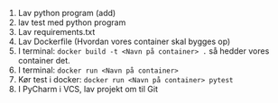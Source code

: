 1. Lav python program (add)
2. lav test med python program
3. Lav requirements.txt
4. Lav Dockerfile (Hvordan vores container skal bygges op)
5. I terminal: `docker build -t <Navn på container> .` så hedder vores container det.
6. I terminal: `docker run <Navn på container>`
7. Kør test i docker: `docker run <Navn på container> pytest`
8. I PyCharm i VCS, lav projekt om til Git
